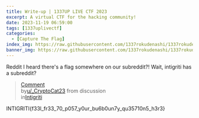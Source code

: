 ```yaml
---
title: Write-up | 1337UP LIVE CTF 2023
excerpt: A virtual CTF for the hacking community!
date: 2023-11-19 06:59:00
tags: [1337uplivectf]
categories:
  - [Capture The Flag]
index_img: https://raw.githubusercontent.com/1337rokudenashi/1337rokudenashi.github.io/main/yublueflower.jpg
banner_img: https://raw.githubusercontent.com/1337rokudenashi/1337rokudenashi.github.io/main/1337yublueflower.jpg
---
```


Reddit
I heard there's a flag somewhere on our subreddit?! Wait, intigriti has a subreddit?

<blockquote class="reddit-embed-bq" data-embed-height="220"><a href="https://www.reddit.com/r/Intigriti/comments/17vtfhs/comment/k9mkfxn/">Comment</a><br> by<a href="https://www.reddit.com/user/_CryptoCat23/">u/_CryptoCat23</a> from discussion<a href="https://www.reddit.com/r/Intigriti/comments/17vtfhs/1337up_live_ctf_2023_team_registrations_are_now/"><no value=""></no></a><br> in<a href="https://www.reddit.com/r/Intigriti/">Intigriti</a></blockquote><script async="" src="https://embed.reddit.com/widgets.js" charset="UTF-8"></script>

INTIGRITI{f33l_fr33_70_p057_y0ur_bu6b0un7y_qu35710n5_h3r3}
